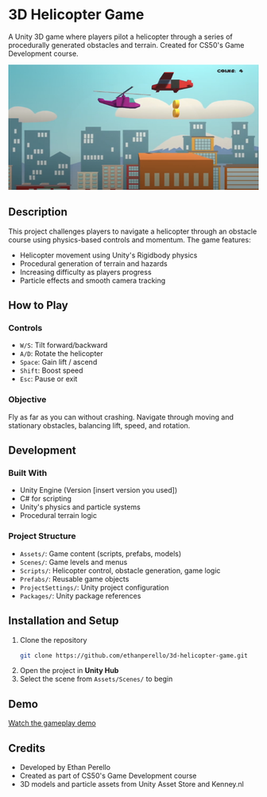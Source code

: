 # 3D Helicopter Game

A Unity 3D game where players pilot a helicopter through a series of procedurally generated obstacles and terrain. Created for CS50's Game Development course.

![3D Helicopter Screenshot](screenshots/screenshot.png)

## Description

This project challenges players to navigate a helicopter through an obstacle course using physics-based controls and momentum. The game features:

- Helicopter movement using Unity's Rigidbody physics
- Procedural generation of terrain and hazards
- Increasing difficulty as players progress
- Particle effects and smooth camera tracking

## How to Play

### Controls

- `W/S`: Tilt forward/backward  
- `A/D`: Rotate the helicopter  
- `Space`: Gain lift / ascend  
- `Shift`: Boost speed  
- `Esc`: Pause or exit

### Objective

Fly as far as you can without crashing. Navigate through moving and stationary obstacles, balancing lift, speed, and rotation.

## Development

### Built With

- Unity Engine (Version [insert version you used])  
- C# for scripting  
- Unity's physics and particle systems  
- Procedural terrain logic  

### Project Structure

- `Assets/`: Game content (scripts, prefabs, models)  
- `Scenes/`: Game levels and menus  
- `Scripts/`: Helicopter control, obstacle generation, game logic  
- `Prefabs/`: Reusable game objects  
- `ProjectSettings/`: Unity project configuration  
- `Packages/`: Unity package references  

## Installation and Setup

1. Clone the repository
   ```bash
   git clone https://github.com/ethanperello/3d-helicopter-game.git
   ```
2. Open the project in **Unity Hub**
3. Select the scene from `Assets/Scenes/` to begin

## Demo

[Watch the gameplay demo](https://www.youtube.com/watch?v=l4muAD4axtU)

## Credits

- Developed by Ethan Perello  
- Created as part of CS50's Game Development course  
- 3D models and particle assets from Unity Asset Store and Kenney.nl
